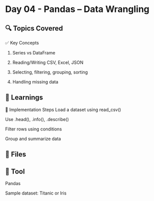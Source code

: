 # Day 04 - Pandas – Data Wrangling

## 🔍 Topics Covered
✅ Key Concepts
1) Series vs DataFrame

2) Reading/Writing CSV, Excel, JSON

3) Selecting, filtering, grouping, sorting

4) Handling missing data

## 🧠 Learnings
🔧 Implementation Steps
Load a dataset using read_csv()

Use .head(), .info(), .describe()

Filter rows using conditions

Group and summarize data

## 📁 Files

## 📸 Tool
Pandas

Sample dataset: Titanic or Iris
